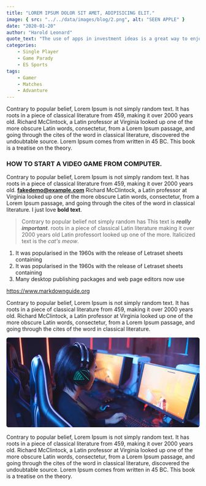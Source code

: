 ```yaml
---
title: "LOREM IPSUM DOLOR SIT AMET, ADIPISICING ELIT."
image: { src: "../../data/images/blog/2.png", alt: "SEEN APPLE" }
date: "2020-01-20"
author: "Harold Leonard"
quote_text: "The use of apps in investment ideas is a great way to enjoy the convenience."
categories:
    - Single Player
    - Game Parady
    - ES Sports
tags:
    - Gamer
    - Matches
    - Advanture
---
```


Contrary to popular belief, Lorem Ipsum is not simply random text. It has roots in a piece of classical literature from 459, making it over 2000 years old. Richard McClintock, a Latin professor at Virginia looked up one of the more obscure Latin words, consectetur, from a Lorem Ipsum passage, and going through the cites of the word in classical literature, discovered the undoubtable source. Lorem Ipsum comes from written in 45 BC. This book is a treatise on the theory.

### HOW TO START A VIDEO GAME FROM COMPUTER.

Contrary to popular belief, Lorem Ipsum is not simply random text. It has roots in a piece of classical literature from 459, making it over 2000 years old.
**<fakedemo@example.com>** Richard McClintock, a Latin professor at Virginia looked up one of the more obscure Latin words, consectetur, from a Lorem Ipsum passage, and going through the cites of the word in classical literature. I just love **bold text**.

> Contrary to popular belief not simply random has This text is **_really important_**. roots in a piece of classical Latin literature making it over 2000 years old Latin professort looked up one of the more. Italicized text is the _cat's meow_.

1.  It was popularised in the 1960s with the release of Letraset sheets containing
2.  It was popularised in the 1960s with the release of Letraset sheets containing
3.  Many desktop publishing packages and web page editors now use

<https://www.markdownguide.org>

Contrary to popular belief, Lorem Ipsum is not simply random text. It has roots in a piece of classical literature from 459, making it over 2000 years old. Richard McClintock, a Latin professor at Virginia looked up one of the more obscure Latin words, consectetur, from a Lorem Ipsum passage, and going through the cites of the word in classical literature.

![image alt ](../../data/images/blog/blog_details_layer.webp "Image Description")

Contrary to popular belief, Lorem Ipsum is not simply random text. It has roots in a piece of classical literature from 459, making it over 2000 years old. Richard McClintock, a Latin professor at Virginia looked up one of the more obscure Latin words, consectetur, from a Lorem Ipsum passage, and going through the cites of the word in classical literature, discovered the undoubtable source. Lorem Ipsum comes from written in 45 BC. This book is a treatise on the theory.
